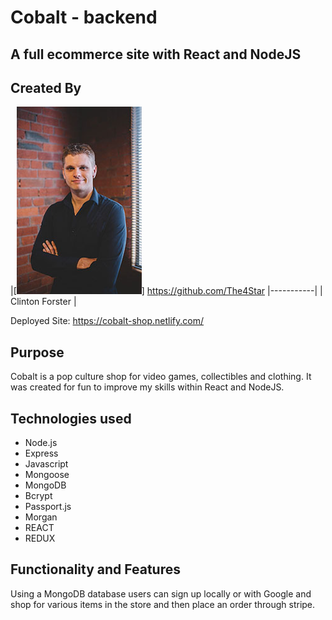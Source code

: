 # Cobalt - backend
## A full ecommerce site with React and NodeJS

<!-- ![tictactoe gif](./img/tictactoe.gif "Demo gif") -->

## Created By
|[![Clinton Forster](./img/clinton_small.jpg)]
https://github.com/The4Star 
|-----------|
| Clinton Forster | 

Deployed Site: https://cobalt-shop.netlify.com/

## Purpose 

Cobalt is a pop culture shop for video games, collectibles and clothing. It was created for fun to improve my skills within React and NodeJS.

## Technologies used

* Node.js
* Express
* Javascript 
* Mongoose 
* MongoDB
* Bcrypt
* Passport.js
* Morgan
* REACT
* REDUX

## Functionality and Features

Using a MongoDB database users can sign up locally or with Google and shop for various items in the store and then place an order through stripe. 